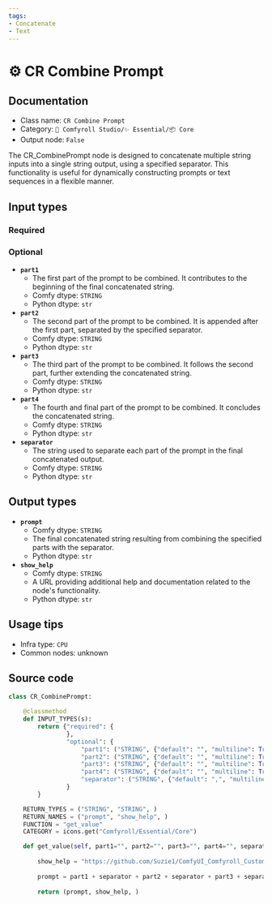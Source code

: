 ```yaml
---
tags:
- Concatenate
- Text
---
```


# ⚙️ CR Combine Prompt
## Documentation
- Class name: `CR Combine Prompt`
- Category: `🧩 Comfyroll Studio/✨ Essential/📦 Core`
- Output node: `False`

The CR_CombinePrompt node is designed to concatenate multiple string inputs into a single string output, using a specified separator. This functionality is useful for dynamically constructing prompts or text sequences in a flexible manner.
## Input types
### Required
### Optional
- **`part1`**
    - The first part of the prompt to be combined. It contributes to the beginning of the final concatenated string.
    - Comfy dtype: `STRING`
    - Python dtype: `str`
- **`part2`**
    - The second part of the prompt to be combined. It is appended after the first part, separated by the specified separator.
    - Comfy dtype: `STRING`
    - Python dtype: `str`
- **`part3`**
    - The third part of the prompt to be combined. It follows the second part, further extending the concatenated string.
    - Comfy dtype: `STRING`
    - Python dtype: `str`
- **`part4`**
    - The fourth and final part of the prompt to be combined. It concludes the concatenated string.
    - Comfy dtype: `STRING`
    - Python dtype: `str`
- **`separator`**
    - The string used to separate each part of the prompt in the final concatenated output.
    - Comfy dtype: `STRING`
    - Python dtype: `str`
## Output types
- **`prompt`**
    - Comfy dtype: `STRING`
    - The final concatenated string resulting from combining the specified parts with the separator.
    - Python dtype: `str`
- **`show_help`**
    - Comfy dtype: `STRING`
    - A URL providing additional help and documentation related to the node's functionality.
    - Python dtype: `str`
## Usage tips
- Infra type: `CPU`
- Common nodes: unknown


## Source code
```python
class CR_CombinePrompt:

    @classmethod
    def INPUT_TYPES(s):
        return {"required": {
                },
                "optional": {
                    "part1": ("STRING", {"default": "", "multiline": True}),
                    "part2": ("STRING", {"default": "", "multiline": True}),
                    "part3": ("STRING", {"default": "", "multiline": True}),
                    "part4": ("STRING", {"default": "", "multiline": True}),               
                    "separator": ("STRING", {"default": ",", "multiline": False}),
                }
        }

    RETURN_TYPES = ("STRING", "STRING", )
    RETURN_NAMES = ("prompt", "show_help", )
    FUNCTION = "get_value"
    CATEGORY = icons.get("Comfyroll/Essential/Core")

    def get_value(self, part1="", part2="", part3="", part4="", separator=""):
    
        show_help = "https://github.com/Suzie1/ComfyUI_Comfyroll_CustomNodes/wiki/Core-Nodes#cr-prompt-parts"
        
        prompt = part1 + separator + part2 + separator + part3 + separator + part4
        
        return (prompt, show_help, )

```
